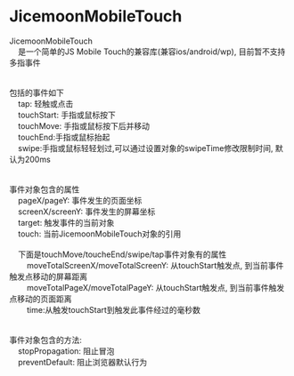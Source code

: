 # JicemoonMobileTouch

JicemoonMobileTouch<br />
&nbsp;&nbsp;&nbsp;&nbsp;是一个简单的JS Mobile Touch的兼容库(兼容ios/android/wp), 目前暂不支持多指事件<br />
<br />
<br />
包括的事件如下<br />
&nbsp;&nbsp;&nbsp;&nbsp;tap: 轻触或点击<br />
&nbsp;&nbsp;&nbsp;&nbsp;touchStart: 手指或鼠标按下<br />
&nbsp;&nbsp;&nbsp;&nbsp;touchMove: 手指或鼠标按下后并移动<br />
&nbsp;&nbsp;&nbsp;&nbsp;touchEnd:手指或鼠标抬起<br />
&nbsp;&nbsp;&nbsp;&nbsp;swipe:手指或鼠标轻轻划过,可以通过设置对象的swipeTime修改限制时间, 默认为200ms<br />
<br />
<br />
事件对象包含的属性<br />
&nbsp;&nbsp;&nbsp;&nbsp;pageX/pageY: 事件发生的页面坐标<br />
&nbsp;&nbsp;&nbsp;&nbsp;screenX/screenY: 事件发生的屏幕坐标<br />
&nbsp;&nbsp;&nbsp;&nbsp;target: 触发事件的当前对象<br />
&nbsp;&nbsp;&nbsp;&nbsp;touch: 当前JicemoonMobileTouch对象的引用<br />
<br />
&nbsp;&nbsp;&nbsp;&nbsp;下面是touchMove/toucheEnd/swipe/tap事件对象有的属性<br />
&nbsp;&nbsp;&nbsp;&nbsp;&nbsp;&nbsp;&nbsp;&nbsp;moveTotalScreenX/moveTotalScreenY: 从touchStart触发点, 到当前事件触发点移动的屏幕距离<br />
&nbsp;&nbsp;&nbsp;&nbsp;&nbsp;&nbsp;&nbsp;&nbsp;moveTotalPageX/moveTotalPageY: 从touchStart触发点, 到当前事件触发点移动的页面距离<br />
&nbsp;&nbsp;&nbsp;&nbsp;&nbsp;&nbsp;&nbsp;&nbsp;time:从触发touchStart到触发此事件经过的毫秒数<br />
<br />
<br />
事件对象包含的方法:<br />
&nbsp;&nbsp;&nbsp;&nbsp;stopPropagation: 阻止冒泡<br />
&nbsp;&nbsp;&nbsp;&nbsp;preventDefault: 阻止浏览器默认行为<br />
